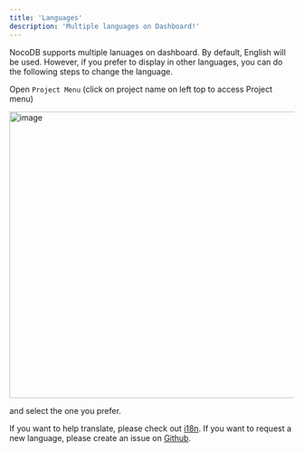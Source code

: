 ```yaml
---
title: 'Languages'
description: 'Multiple languages on Dashboard!'
---
```


NocoDB supports multiple lanuages on dashboard. By default, English will be used. However, if you prefer to display in other languages, you can do the following steps to change the language.

Open `Project Menu` (click on project name on left top to access Project menu)

<img width="505" alt="image" src="https://user-images.githubusercontent.com/35857179/194849611-7d037906-7c21-4797-8bb4-12edeafe8b7b.png" />

and select the one you prefer.

If you want to help translate, please check out <a href ="../engineering/translation" target="_blank">i18n</a>. If you want to request a new language, please create an issue on <a href="https://github.com/ricardo-montoya/paperly/issues" target="_blank">Github</a>.
